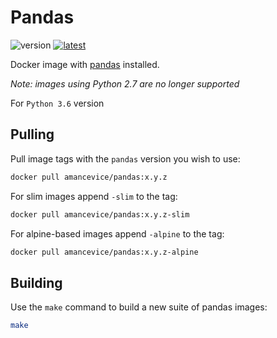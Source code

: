 # Pandas

![version](https://img.shields.io/docker/v/amancevice/pandas?color=blue&label=version&logo=docker&logoColor=eee&sort=semver&style=flat-square)
[![latest](https://img.shields.io/github/workflow/status/amancevice/docker-pandas/build?logo=github&style=flat-square)](https://github.com/amancevice/docker-pandas/actions)

Docker image with [pandas](https://github.com/pandas-dev/pandas) installed.

_Note: images using Python 2.7 are no longer supported_

For `Python 3.6` version

## Pulling

Pull image tags with the `pandas` version you wish to use:

```bash
docker pull amancevice/pandas:x.y.z
```

For slim images append `-slim` to the tag:

```bash
docker pull amancevice/pandas:x.y.z-slim
```

For alpine-based images append `-alpine` to the tag:

```bash
docker pull amancevice/pandas:x.y.z-alpine
```

## Building

Use the `make` command to build a new suite of pandas images:

```bash
make
```

